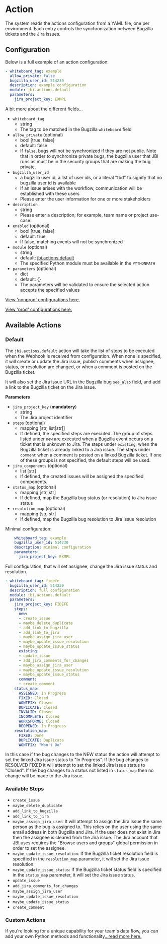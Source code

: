 # Action
The system reads the actions configuration from a YAML file, one per environment. Each entry controls the synchronization between Bugzilla tickets and the Jira issues.

## Configuration

Below is a full example of an action configuration:
```yaml
- whiteboard_tag: example
  allow_private: false
  bugzilla_user_id: 514230
  description: example configuration
  module: jbi.actions.default
  parameters:
    jira_project_key: EXMPL
```

A bit more about the different fields...
- `whiteboard_tag`
    - string
    - The tag to be matched in the Bugzilla `whiteboard` field
- `allow_private` (optional)
    - bool [true, false]
    - default: false
    - If `false`, bugs will not be synchronized if they are not public. Note that in order to synchronize private bugs,
     the bugzilla user that JBI runs as must be in the security groups that are making the bug private.
- `bugzilla_user_id`
    - a bugzilla user id, a list of user ids, or a literal "tbd" to signify that no bugzilla user id is available
    - If an issue arises with the workflow, communication will be established with these users
    - Please enter the user information for one or more stakeholders
- `description`
    - string
    - Please enter a description; for example, team name or project use-case.
- `enabled` (optional)
    - bool [true, false]
    - default: true
    - If false, matching events will not be synchronized
- `module` (optional)
    - string
    - default: [jbi.actions.default](jbi/actions/default.py)
    - The specified Python module must be available in the `PYTHONPATH`
- `parameters` (optional)
    - dict
    - default: {}
    - The parameters will be validated to ensure the selected action accepts the specified values


[View 'nonprod'  configurations here.](../config/config.nonprod.yaml)

[View 'prod' configurations here.](../config/config.prod.yaml)


## Available Actions

### Default
The `jbi.actions.default` action will take the list of steps to be executed when
the Webhook is received from configuration.
When none is specified, it will create or update the Jira issue, publish comments when
assignee, status, or resolution are changed, or when a comment is posted on the Bugzilla ticket.

It will also set the Jira issue URL in the Bugzilla bug `see_also` field, and add a link
to the Bugzilla ticket on the Jira issue.

**Parameters**

- `jira_project_key` (**mandatory**)
    - string
    - The Jira project identifier
- `steps` (optional)
    - mapping [str, list[str]]
    - If defined, the specified steps are executed. The group of steps listed under `new` are executed when a Bugzilla event occurs on a ticket that is unknown to Jira. The steps under `existing`, when the Bugzilla ticket is already linked to a Jira issue. The steps under `comment` when a comment is posted on a linked Bugzilla ticket.
    If one of these groups is not specified, the default steps will be used.
- `jira_components` (optional)
   - list [str]
   - If defined, the created issues will be assigned the specified components.
- `status_map` (optional)
    - mapping [str, str]
    - If defined, map the Bugzilla bug status (or resolution) to Jira issue status
- `resolution_map` (optional)
    - mapping [str, str]
    - If defined, map the Bugzilla bug resolution to Jira issue resolution

Minimal configuration:
```yaml
    whiteboard_tag: example
    bugzilla_user_id: 514230
    description: minimal configuration
    parameters:
      jira_project_key: EXMPL
```

Full configuration, that will set assignee, change the Jira issue status and resolution.

```yaml
- whiteboard_tag: fidefe
  bugzilla_user_id: 514230
  description: full configuration
  module: jbi.actions.default
  parameters:
    jira_project_key: FIDEFE
    steps:
      new:
      - create_issue
      - maybe_delete_duplicate
      - add_link_to_bugzilla
      - add_link_to_jira
      - maybe_assign_jira_user
      - maybe_update_issue_resolution
      - maybe_update_issue_status
      existing:
      - update_issue
      - add_jira_comments_for_changes
      - maybe_assign_jira_user
      - maybe_update_issue_resolution
      - maybe_update_issue_status
      comment:
      - create_comment
    status_map:
      ASSIGNED: In Progress
      FIXED: Closed
      WONTFIX: Closed
      DUPLICATE: Closed
      INVALID: Closed
      INCOMPLETE: Closed
      WORKSFORME: Closed
      REOPENED: In Progress
    resolution_map:
      FIXED: Done
      DUPLICATE: Duplicate
      WONTFIX: "Won't Do"
```

In this case if the bug changes to the NEW status the action will attempt to set the linked Jira
issue status to "In Progress". If the bug changes to RESOLVED FIXED it will attempt to set the
linked Jira issue status to "Closed". If the bug changes to a status not listed in `status_map` then no change will be made to the Jira issue.

### Available Steps

- `create_issue`
- `maybe_delete_duplicate`
- `add_link_to_bugzilla`
- `add_link_to_jira`
- `maybe_assign_jira_user`:
  It will attempt to assign the Jira issue the same person as the bug is assigned to. This relies on
  the user using the same email address in both Bugzilla and Jira. If the user does not exist in Jira
  then the assignee is cleared from the Jira issue. The Jira account that JBI uses requires the "Browse
  users and groups" global permission in order to set the assignee.
- `maybe_update_issue_resolution`:
  If the Bugzilla ticket resolution field is specified in the `resolution_map` parameter, it will set the
  Jira issue resolution.
- `maybe_update_issue_status`:
  If the Bugzilla ticket status field is specified in the `status_map` parameter, it will set the
  Jira issue status.
- `update_issue`
- `add_jira_comments_for_changes`
- `maybe_assign_jira_user`
- `maybe_update_issue_resolution`
- `maybe_update_issue_status`
- `create_comment`

### Custom Actions

If you're looking for a unique capability for your team's data flow, you can add your own Python methods and functionality[...read more here.](../jbi/actions/README.md)
